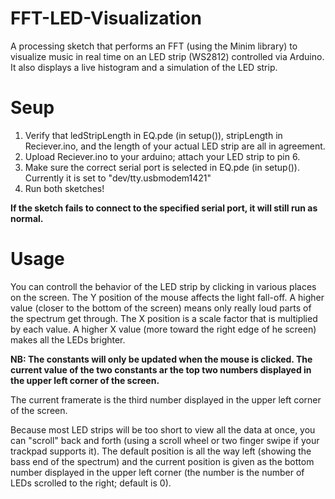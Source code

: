 FFT-LED-Visualization
=====================

A processing sketch that performs an FFT (using the Minim library) to visualize music in real time on an LED strip (WS2812) controlled via Arduino.
It also displays a live histogram and a simulation of the LED strip.

Seup
=====================

1. Verify that ledStripLength in EQ.pde (in setup()), stripLength in Reciever.ino, and the length of your actual LED strip are all in agreement.
2. Upload Reciever.ino to your arduino; attach your LED strip to pin 6.
3. Make sure the correct serial port is selected in EQ.pde (in setup()). Currently it is set to "dev/tty.usbmodem1421"
4. Run both sketches!

**If the sketch fails to connect to the specified serial port, it will still run as normal.**

Usage
=====================

You can controll the behavior of the LED strip by clicking in various places on the screen. The Y position of the mouse affects the light fall-off. A higher value (closer to the bottom of the screen) means only really loud parts of the spectrum get through. The X position is a scale factor that is multiplied by each value. A higher X value (more toward the right edge of he screen) makes all the LEDs brighter.

**NB: The constants will only be updated when the mouse is clicked. The current value of the two constants ar the top two numbers displayed in the upper left corner of the screen.**

The current framerate is the third number displayed in the upper left corner of the screen.

Because most LED strips will be too short to view all the data at once, you can "scroll" back and forth (using a scroll wheel or two finger swipe if your trackpad supports it). The default position is all the way left (showing the bass end of the spectrum) and the current position is given as the bottom number displayed in the upper left corner (the number is the number of LEDs scrolled to the right; default is 0).